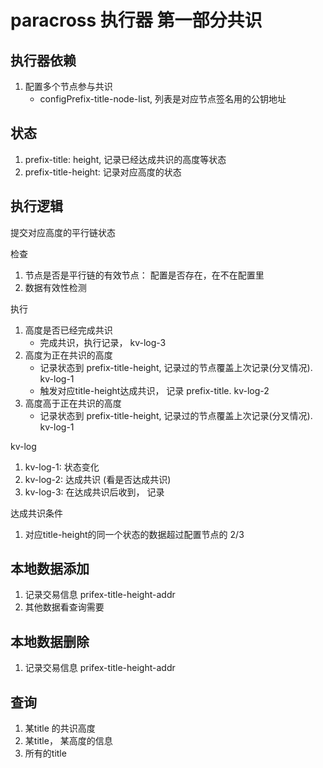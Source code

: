 # paracross 执行器 第一部分共识

## 执行器依赖

 1. 配置多个节点参与共识
    * configPrefix-title-node-list, 列表是对应节点签名用的公钥地址

## 状态
 1. prefix-title: height, 记录已经达成共识的高度等状态
 1. prefix-title-height: 记录对应高度的状态

## 执行逻辑

提交对应高度的平行链状态

检查
 1. 节点是否是平行链的有效节点： 配置是否存在，在不在配置里
 1. 数据有效性检测

执行
 1. 高度是否已经完成共识
    * 完成共识，执行记录， kv-log-3
 1. 高度为正在共识的高度
    * 记录状态到 prefix-title-height, 记录过的节点覆盖上次记录(分叉情况). kv-log-1
    * 触发对应title-height达成共识， 记录 prefix-title. kv-log-2
 1. 高度高于正在共识的高度
    * 记录状态到 prefix-title-height, 记录过的节点覆盖上次记录(分叉情况). kv-log-1

kv-log
 1. kv-log-1: 状态变化
 1. kv-log-2: 达成共识 (看是否达成共识)
 1. kv-log-3: 在达成共识后收到， 记录

达成共识条件
 1. 对应title-height的同一个状态的数据超过配置节点的 2/3


## 本地数据添加
 1. 记录交易信息 prifex-title-height-addr
 1. 其他数据看查询需要

## 本地数据删除
 1. 记录交易信息 prifex-title-height-addr

## 查询
 1. 某title 的共识高度
 1. 某title， 某高度的信息
 1. 所有的title

